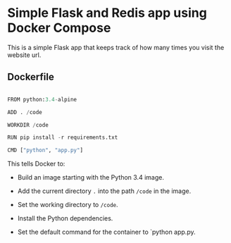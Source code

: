 # Simple Flask and Redis app using Docker Compose

This is a simple Flask app that keeps track of how many times you visit the website url. 


## Dockerfile

```python

FROM python:3.4-alpine

ADD . /code

WORKDIR /code

RUN pip install -r requirements.txt

CMD ["python", "app.py"]


```

This tells Docker to:

* Build an image starting with the Python 3.4 image.

* Add the current directory `.` into the path `/code` in the image.

* Set the working directory to `/code`.

* Install the Python dependencies.

* Set the default command for the container to `python app.py.

